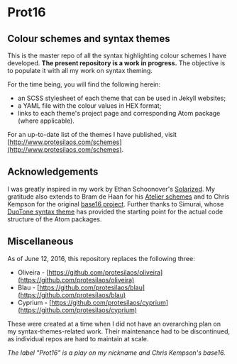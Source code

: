 # Prot16

## Colour schemes and syntax themes

This is the master repo of all the syntax highlighting colour schemes I have developed. **The present repository is a work in progress.** The objective is to populate it with all my work on syntax theming.

For the time being, you will find the following herein:

- an SCSS stylesheet of each theme that can be used in Jekyll websites;
- a YAML file with the colour values in HEX format;
- links to each theme's project page and corresponding Atom package (where applicable).

For an up-to-date list of the themes I have published, visit [http://www.protesilaos.com/schemes](http://www.protesilaos.com/schemes).

## Acknowledgements

I was greatly inspired in my work by Ethan Schoonover's [Solarized](http://ethanschoonover.com/solarized). My gratitude also extends to Bram de Haan for his [Atelier schemes](http://atelierbram.github.io/syntax-highlighting/atelier-schemes/) and to Chris Kempson for the original [base16 project](http://chriskempson.github.io/base16/). Further thanks to Simurai, whose [DuoTone syntax theme](https://github.com/simurai/duotone-syntax) has provided the starting point for the actual code structure of the Atom packages.

## Miscellaneous

As of June 12, 2016, this repository replaces the following three:

- Oliveira - [https://github.com/protesilaos/oliveira](https://github.com/protesilaos/oliveira)
- Blau - [https://github.com/protesilaos/blau](https://github.com/protesilaos/blau)
- Cyprium - [https://github.com/protesilaos/cyprium](https://github.com/protesilaos/cyprium)

These were created at a time when I did not have an overarching plan on my syntax-themes-related work. Their maintenance had to be discontinued, as individual repos are hard to maintain at scale.

*The label "Prot16" is a play on my nickname and Chris Kempson's base16.*
